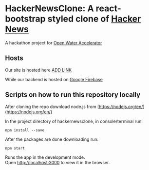 # HackerNewsClone: A react-bootstrap styled clone of [Hacker News](https://news.ycombinator.com/)

A hackathon project for [Open Water Accelerator](https://openwatervc.com/)
## Hosts
Our site is hosted here [ADD LINK](https://news.ycombinator.com/)

While our backend is hosted on [Google Firebase](https://firebase.google.com/)

## Scripts on how to run this repository locally

After cloning the repo download node.js from [https://nodejs.org/en/](https://nodejs.org/en/)

In the project directory of hackernewsclone, in console/terminal run: 
```
npm install --save
```

After the packages are done downloading run: 
```
npm start
```

Runs the app in the development mode.<br />
Open [http://localhost:3000](http://localhost:3000) to view it in the browser.
